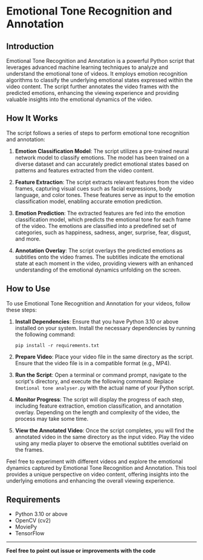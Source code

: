 
# Emotional Tone Recognition and Annotation

## Introduction
Emotional Tone Recognition and Annotation is a powerful Python script that leverages advanced machine learning techniques to analyze and understand the emotional tone of videos. It employs emotion recognition algorithms to classify the underlying emotional states expressed within the video content. The script further annotates the video frames with the predicted emotions, enhancing the viewing experience and providing valuable insights into the emotional dynamics of the video.

## How It Works
The script follows a series of steps to perform emotional tone recognition and annotation:

1. **Emotion Classification Model**: The script utilizes a pre-trained neural network model to classify emotions. The model has been trained on a diverse dataset and can accurately predict emotional states based on patterns and features extracted from the video content.

2. **Feature Extraction**: The script extracts relevant features from the video frames, capturing visual cues such as facial expressions, body language, and color tones. These features serve as input to the emotion classification model, enabling accurate emotion prediction.

3. **Emotion Prediction**: The extracted features are fed into the emotion classification model, which predicts the emotional tone for each frame of the video. The emotions are classified into a predefined set of categories, such as happiness, sadness, anger, surprise, fear, disgust, and more.

4. **Annotation Overlay**: The script overlays the predicted emotions as subtitles onto the video frames. The subtitles indicate the emotional state at each moment in the video, providing viewers with an enhanced understanding of the emotional dynamics unfolding on the screen.

## How to Use
To use Emotional Tone Recognition and Annotation for your videos, follow these steps:

1. **Install Dependencies**: Ensure that you have Python 3.10 or above installed on your system. Install the necessary dependencies by running the following command:

   ```
   pip install -r requirements.txt
   ```


2. **Prepare Video**: Place your video file in the same directory as the script. Ensure that the video file is in a compatible format (e.g., MP4).

3. **Run the Script**: Open a terminal or command prompt, navigate to the script's directory, and execute the following command:
Replace `Emotional tone analyser.py` with the actual name of your Python script.

4. **Monitor Progress**: The script will display the progress of each step, including feature extraction, emotion classification, and annotation overlay. Depending on the length and complexity of the video, the process may take some time.

5. **View the Annotated Video**: Once the script completes, you will find the annotated video in the same directory as the input video. Play the video using any media player to observe the emotional subtitles overlaid on the frames.

Feel free to experiment with different videos and explore the emotional dynamics captured by Emotional Tone Recognition and Annotation. This tool provides a unique perspective on video content, offering insights into the underlying emotions and enhancing the overall viewing experience.

## Requirements
- Python 3.10 or above
- OpenCV (cv2)
- MoviePy
- TensorFlow

---
**Feel free to point out issue or improvements with the code**

